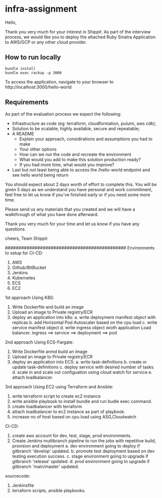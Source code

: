 # infra-assignment

Hello,

Thank you very much for your interest in Shippit. As part of the interview process, we would like you to deploy the attached Ruby Sinatra Application to AWS/GCP or any other cloud provider.

## How to run locally
```
bundle install
bundle exec rackup -p 3000
```

To access the application, navigate to your browser to http://localhost:3000/hello-world

## Requirements

As part of the evaluation process we expect the following:
  - Infrastructure as code (eg: terraform, cloudformation, pulumi, aws cdk);
  - Solution to be scalable, highly available, secure and repeatable;
  - A README 
    - Explain your approach, considirations and assumptions you had to make
    - Your other options
    - How can we run the code and recreate the environment
    - What would you add to make this solution production ready?
    - If you had more time, what would you improve?
  - Last but not least being able to access the /hello-world endpoint and see hello world being return

You should expect about 2 days worth of effort to complete this. You will be given 5 days as we understand you have personal and work commitment, feel free to let us know if you've finished early or if you need some more time.

Please send us any materials that you created and we will have a walkthrough of what you have done afterward.

Thank you very much for your time and let us know if you have any questions.

cheers,
Team Shippit



#############################################
Environments to setup for CI-CD:

1. AWS 
2. Github/BitBucket
3. Jenkins 
4. Kubernetes
5. ECS
6. EC2
 

1st approach Using K8S:
1. Write Dockerfile and build an image
2. Upload an image to Private registry/ECR
3. deploy an application into k8s:
    a. write deployment manifest object with replicas
    b. add Horizontal Pod Autoscaler based on the cpu load
    c. write service manifest object
    d. write ingress object wioth application Load balancer.
        ingress ==> service ==> deployment ==> pod

2nd approach Using ECS-Fargate:
  1. Write Dockerfile anmd build an image
  2. Upload an image to Private registry/ECR
  3. deploy an application into ECS:
      a. write task-definitions
      b. create or update task-definitions
      c. deploy service with  desired number of tasks.
      d. scale in and scale out configuation using cloud watch for service
      e. attach loadbalancer.

3rd approach Using EC2 using Terraform and Ansible:
 1. write terraform script to create ec2 instance
 2. write ansible playbook to install bundle and run budle exec command.
 3. create loadbalancer with terraform
 4. attach loadbalancer to ec2 instance as part of playbook.
 5. increase no of host based on cpu load using ASG,Cloudwatch

CI-CD:
  1. create aws account for dev, test, stage, prod environments.
  2. Create Jenkins mutlibranch pipeline to run the jobs with repetitive build, provision and deployment
    a. dev environment going to deploy if gitbranch 'develop' updated.
    b. promote test deployment based on dev testing execution success.
    c. stage environment going to upgrade if gitbranch 'release' updated.
    d. prod environment going to upgrade if gitbranch 'main/master' updated.
    

sourcecode:
 1. Jenkinsfile
 2. terraform scripts, ansible playbooks.
